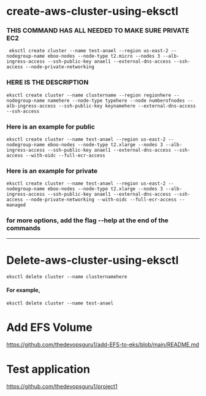 # create-aws-cluster-using-eksctl
### THIS COMMAND HAS ALL NEEDED TO MAKE SURE PRIVATE EC2 
```
 eksctl create cluster --name test-anael --region us-east-2 --nodegroup-name eboo-nodes --node-type t2.micro --nodes 3 --alb-ingress-access --ssh-public-key anael1 --external-dns-access --ssh-access --node-private-networking
````
### HERE IS THE DESCRIPTION
```
eksctl create cluster --name clustername --region regionhere --nodegroup-name namehere --node-type typehere --node numberofnodes --alb-ingress-access --ssh-public-key keynamehere --external-dns-access --ssh-access
```
### Here is an example for public
```
eksctl create cluster --name test-anael --region us-east-2 --nodegroup-name eboo-nodes --node-type t2.xlarge --nodes 3 --alb-ingress-access --ssh-public-key anael1 --external-dns-access --ssh-access --with-oidc --full-ecr-access
```
### Here is an example for private
```
eksctl create cluster --name test-anael --region us-east-2 --nodegroup-name eboo-nodes --node-type t2.xlarge --nodes 3 --alb-ingress-access --ssh-public-key anael1 --external-dns-access --ssh-access --node-private-networking --with-oidc --full-ecr-access --managed
```
### for more options, add the flag --help at the end of the commands
_________________________________________________________

# Delete-aws-cluster-using-eksctl
```
eksctl delete cluster --name clusternamehere
```
#### For example, 
```
eksctl delete cluster --name test-anael
```
# Add EFS Volume
 https://github.com/thedevopsguru1/add-EFS-to-eks/blob/main/README.md
# Test application
https://github.com/thedevopsguru1/project1
